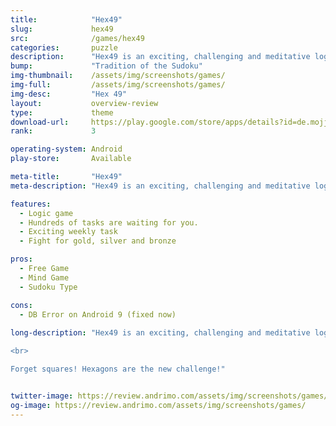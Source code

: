 ```yaml
---
title:            "Hex49"
slug:             hex49
src:              /games/hex49
categories:       puzzle
description:      "Hex49 is an exciting, challenging and meditative logic game in the tradition of the game Sudoku."
bump:             "Tradition of the Sudoku"
img-thumbnail:    /assets/img/screenshots/games/
img-full:         /assets/img/screenshots/games/
img-desc:         "Hex 49"
layout:           overview-review
type:             theme
download-url:     https://play.google.com/store/apps/details?id=de.mojjar.hex49&hl=en
rank:             3

operating-system: Android
play-store:       Available

meta-title:       "Hex49"
meta-description: "Hex49 is an exciting, challenging and meditative logic game in the tradition of the game Sudoku."

features:
  - Logic game
  - Hundreds of tasks are waiting for you.
  - Exciting weekly task
  - Fight for gold, silver and bronze

pros:
  - Free Game
  - Mind Game
  - Sudoku Type

cons:
  - DB Error on Android 9 (fixed now)
  
long-description: "Hex49 is an exciting, challenging and meditative logic game in the tradition of the game Sudoku. But our playing board consists of hexagons: 7 rows and 7 columns have to be filled with the number tiles 1 to 7. Hundreds of tasks are waiting for you. Addtionally, you get a new exciting weekly task. Fight for gold, silver and bronze. Try to fill the playing board fast and correctly - there are several solutions. A whole new fun is waiting for you. A whole new number puzzle.

<br>

Forget squares! Hexagons are the new challenge!"


twitter-image: https://review.andrimo.com/assets/img/screenshots/games/
og-image: https://review.andrimo.com/assets/img/screenshots/games/
---
```


